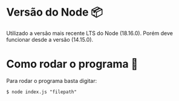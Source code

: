# Versão do Node :package:

Utilizado a versão mais recente LTS do Node (18.16.0). Porém deve funcionar desde a versão (14.15.0).

# Como rodar o programa :wrench:

Para rodar o programa basta digitar:
  ```
  $ node index.js "filepath"
  ```
